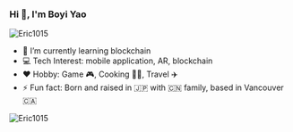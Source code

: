### Hi 👋, I'm Boyi Yao 

<p align="left"> <img src="https://komarev.com/ghpvc/?username=Eric1015&label=Profile%20views&color=0e75b6&style=flat" alt="Eric1015" /> </p>

- 🌱 I’m currently learning blockchain
- 💻 Tech Interest: mobile application, AR, blockchain
- ❤️ Hobby: Game 🎮, Cooking 👨‍🍳, Travel ✈️
- ⚡ Fun fact: Born and raised in 🇯🇵 with 🇨🇳 family, based in Vancouver 🇨🇦


<p><img align="center" src="https://github-readme-streak-stats.herokuapp.com/?user=Eric1015&" alt="Eric1015" /></p>



<!--
**Eric1015/Eric1015** is a ✨ _special_ ✨ repository because its `README.md` (this file) appears on your GitHub profile.

Here are some ideas to get you started:

- 🔭 I’m currently working on ...
- 🌱 I’m currently learning ...
- 👯 I’m looking to collaborate on ...
- 🤔 I’m looking for help with ...
- 💬 Ask me about ...
- 📫 How to reach me: ...
- 😄 Pronouns: ...
- ⚡ Fun fact: ...
-->

